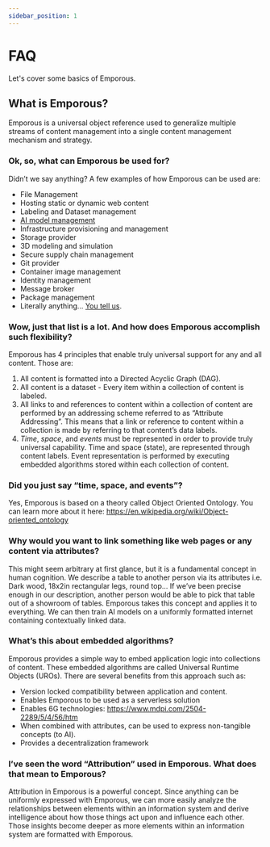 ```yaml
---
sidebar_position: 1
---
```


# FAQ

Let's cover some basics of Emporous.

## What is Emporous?

Emporous is a universal object reference used to generalize multiple streams of content management into a single content management mechanism and strategy.

### Ok, so, what can Emporous be used for?

Didn’t we say anything? A few examples of how Emporous can be used are:

- File Management  
- Hosting static or dynamic web content  
- Labeling and Dataset management  
- [AI model management](https://asciinema.org/a/wWCR7VY0zC97m3ibd3mKXcsJL)
- Infrastructure provisioning and management  
- Storage provider  
- 3D modeling and simulation  
- Secure supply chain management  
- Git provider  
- Container image management  
- Identity management  
- Message broker  
- Package management  
- Literally anything… [You tell us](https://app.slack.com/client/T08PSQ7BQ/C034YMT1P41).

### Wow, just that list is a lot. And how does Emporous accomplish such flexibility?

Emporous has 4 principles that enable truly universal support for any and all content. Those are:

1. All content is formatted into a Directed Acyclic Graph (DAG).
2. All content is a dataset - Every item within a collection of content is labeled.
3. All links to and references to content within a collection of content are performed by an addressing scheme referred to as “Attribute Addressing”. This means that a link or reference to content within a collection is made by referring to that content’s data labels.
4. *Time*, *space*, and *events* must be represented in order to provide truly universal capability. Time and space (state), are represented through content labels. Event representation is performed by executing embedded algorithms stored within each collection of content.

### Did you just say “time, space, and events”?

Yes, Emporous is based on a theory called Object Oriented Ontology. You can learn more about it here: https://en.wikipedia.org/wiki/Object-oriented_ontology 

### Why would you want to link something like web pages or any content via attributes?

This might seem arbitrary at first glance, but it is a fundamental concept in human cognition. We describe a table to another person via its attributes i.e. Dark wood, 18x2in rectangular legs, round top... If we’ve been precise enough in our description, another person would be able to pick that table out of a showroom of tables. Emporous takes this concept and applies it to everything. We can then train AI models on a uniformly formatted internet containing contextually linked data. 

### What’s this about embedded algorithms?

Emporous provides a simple way to embed application logic into collections of content. These embedded algorithms are called Universal Runtime Objects (UROs). There are several benefits from this approach such as:  

- Version locked compatibility between application and content.  
- Enables Emporous to be used as a serverless solution  
- Enables 6G technologies: https://www.mdpi.com/2504-2289/5/4/56/htm  
- When combined with attributes, can be used to express non-tangible concepts (to AI).  
- Provides a decentralization framework

### I’ve seen the word “Attribution” used in Emporous. What does that mean to Emporous?

Attribution in Emporous is a powerful concept. Since anything can be uniformly expressed with Emporous, we can more easily analyze the relationships between elements within an information system and derive intelligence about how those things act upon and influence each other. Those insights become deeper as more elements within an information system are formatted with Emporous. 


